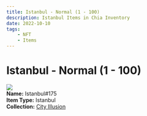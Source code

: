 ```yaml
---
title: Istanbul - Normal (1 - 100)
description: Istanbul Items in Chia Inventory
date: 2022-10-10
tags:
    - NFT
    - Items
---
```


# Istanbul - Normal (1 - 100)
<div class="item_thumbnail">
<img loading="lazy" src="https://uddq2njwngaikbwi2m3wedrn3j6w5elgtwc6zojngkh4amxc.arweave.net/o_McNNTZpgIUGyNM3Yg4t2n1u-kWadhey5LTKPwDLic"><br/>
<div><strong>Name:</strong> Istanbul#175</div>
<div><strong>Item Type:</strong> Istanbul</div>
<div><strong>Collection:</strong> <a href="https://www.spacescan.io/xch/nft/collection/col1lend2dcn558km4wcwta4xnkfv3xpcmlp9kyt0m909emvfxechlyqdl5ndg">City Illusion</a></div>
</div>

